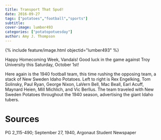 ```yaml
---
title: Transport That Spud!
date: 2016-09-27
tags: ["potatoes","football","sports"]
subtitle: 
cover-image: lumber493
categories: ["potatopotuesday"]
author: Amy J. Thompson
---
```


{% include feature/image.html objectid="lumber493" %}

Happy Homecoming Week, Vandals! Good luck in the game against Troy University this Saturday, October 1st!

Here again is the 1940 football team, this time rushing the opposing team, a stack of New Sweden Idaho Potatoes. Left to right is Rex Engelking, Tom Solinsky, Paul Ryan, George Nixon, LaVern Bell, Mac Beall, Earl Acuff, Maynard Heien, Mill Michlich, and Vic Berllus. The team traveled with New Sweden Potatoes throughout the 1940 season, advertising the giant Idaho tubers.

# Sources

PG 2_115-490; September 27, 1940, Argonaut Student Newspaper